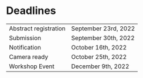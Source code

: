 # Deadlines

<!--
<table>
<tr>
    <td>Abstract registration</td>
    <td>September 23, 2022</td>
</tr>
<tr>
    <td>Submission</td>
    <td>September 30, 2022</td>
</tr>
<tr>
    <td>Notification</td>
    <td>October 16, 2022</td>
</tr>
<tr>
    <td>Camera ready</td>
    </td>October 25, 2022</td>
</tr>
</table>
-->

|         |   | 
| :-------------------- | :--------------------|
| Abstract registration | September 23rd, 2022 |
| Submission            | September 30th, 2022 |
| Notification          | October 16th, 2022 |
| Camera ready          | October 25th, 2022 |
| Workshop Event        | December 9th, 2022 |
